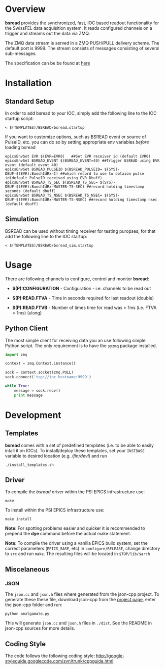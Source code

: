 # Overview
__bsread__ provides the synchronized, fast, IOC based readout functionality for the SwissFEL data acquisition system. It reads configured channels on a trigger and streams out the data via ZMQ.

The ZMQ data stream is served in a ZMQ PUSH/PULL delivery scheme. The default port is 9999. The stream consists of messages consisting of several sub-messages.

The specification can be be found at [here](https://docs.google.com/document/d/1BynCjz5Ax-onDW0y8PVQnYmSssb6fAyHkdDl1zh21yY/edit#)


# Installation

## Standard Setup
In order to add bsread to your IOC, simply add the following line to the IOC startup script: 

```
< $(TEMPLATES)/BSREAD/bsread.startup
```

If you want to customize options, such as BSREAD event or source of PulseID, etc. you can do so by setting appropriate env variables *before* loading bsread

```
epicsEnvSet EVR $(EVR=EVR0)   ##Set EVR receiver id (default EVR0)
epicsEnvSet BSREAD_EVENT $(BSREAD_EVENT=40) ##Trigger BSREAD using EVR event (default event 40)
epicsEnvSet BSREAD_PULSEID $(BSREAD_PULSEID= $(SYS)-DBUF-$(EVR):BunchIdRx-I) ##which record to use to obtaion pulse id(default PulseID received using EVR Dbuff)
epicsEnvSet BSREAD_TS_SEC $(BSREAD_TS_SEC= $(SYS)-DBUF-$(EVR):BunchIdRx-MASTER-TS-SEC) ##record holding timestamp seconds (default dbuff)
epicsEnvSet BSREAD_TS_NSEC $(BSREAD_TS_NSEC= $(SYS)-DBUF-$(EVR):BunchIdRx-MASTER-TS-NSEC) ##record holding timestamp nsec (default dbuff)
```

## Simulation

BSREAD can be used without timing receiver for testing puropses, for that add the following line to the IOC startup: 

```
< $(TEMPLATES)/BSREAD/bsread_sim.startup
```



# Usage

There are following channels to configure, control and monitor __bsread__:

  * __$(P):CONFIGURATION__ - Configuration - i.e. channels to be read out

  * __$(P):READ.FTVA__ - Time in seconds required for last readout (double)
  * __$(P):READ.FTVB__ - Number of times time for read was > 1ms (i.e. FTVA > 1ms) (ulong)

## Python Client

The most simple client for receiving data you an use following simple Python script. The only requirement is to have the `pyzmq` package installed.


```python
import zmq

context = zmq.Context.instance()

sock = context.socket(zmq.PULL)
sock.connect('tcp://ioc_hostname:9999')

while True:
    message = sock.recv()
    print message
```


# Development

## Templates
__bsread__ comes with a set of predefined templates (i.e. to be able to easily intall it on IOCs). To install/deploy these templates, set your `INSTBASE` variable to desired location (e.g. _/fin/devl_) and run

```
./install_templates.sh 
```

## Driver

To compile the _bsread_ driver within the PSI EPICS infrastructure use:

```
make
```

To install within the PSI EPICS infrastructure use:

```
make install
```

__Note__: For spotting problems easier and quicker it is recommended to prepend the __dye__ command before the actual make statement.


__Note__: To compile the driver using a vanilla EPICS build system, set the correct parameters (`EPICS_BASE`, etc) in `configure/RELEASE`, change directory to `src` and run `make`. The resulting files will be located in `$TOP/lib/$arch` 

## Miscelaneous
### JSON
The `json.cc` and `json.h` files where generated from the json-cpp project. To generate these these file, download json-cpp from the [project page](https://github.com/open-source-parsers/jsoncpp), enter the json-cpp folder and run:

```
python amalgamate.py
```

This will generate `json.cc` and `json.h` files in `./dist`. See the README in json-cpp sources for more details.
 

## Coding Style
The code follows the following coding style: http://google-styleguide.googlecode.com/svn/trunk/cppguide.html

